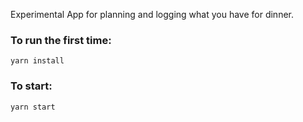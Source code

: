 Experimental App for planning and logging what you have for dinner.

### To run the first time:

    yarn install

### To start:

    yarn start
